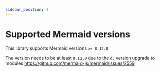 ```yaml
---
sidebar_position: 4
---
```


# Supported Mermaid versions

This library supports Mermaid versions `>= 8.12.0`

The version needs to be at least `8.12.0` due to the `d3` version upgrade to modules https://github.com/mermaid-js/mermaid/issues/2559
